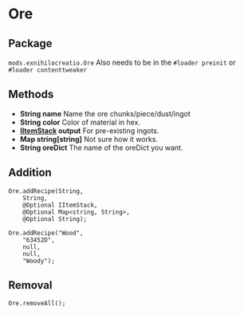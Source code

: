# Ore

## Package

`mods.exnihilocreatio.Ore`
Also needs to be in the `#loader preinit` or `#loader contenttweaker`

## Methods

- **String name** Name the ore chunks/piece/dust/ingot
- **String color** Color of material in hex.
- **[IItemStack](/Vanilla/Items/IItemStack/) output** For pre-existing ingots.
- **Map string[string]** Not sure how it works.
- **String oreDict** The name of the oreDict you want.

## Addition

```zenscript
Ore.addRecipe(String,
	String,
	@Optional IItemStack,
	@Optional Map<string, String>,
	@Optional String);

Ore.addRecipe("Wood",
	"63452D",
	null,
	null,
	"Woody");
```

## Removal 

```zenscript
Ore.removeAll();
```
